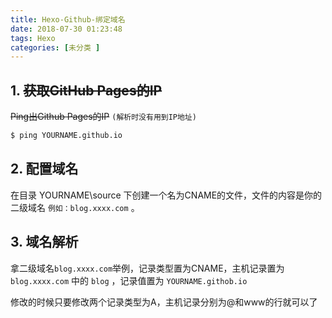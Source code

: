 ```yaml
---
title: Hexo-Github-绑定域名
date: 2018-07-30 01:23:48
tags: Hexo
categories: [未分类 ]
---
```


## 1. ~~获取GitHub Pages的IP~~

~~Ping出Github Pages的IP~~ `(解析时没有用到IP地址)`
```bash
$ ping YOURNAME.github.io
```

## 2. 配置域名

在目录 YOURNAME\source 下创建一个名为CNAME的文件，文件的内容是你的二级域名
 `例如：blog.xxxx.com` 。


## 3. 域名解析

拿二级域名`blog.xxxx.com`举例，记录类型置为CNAME，主机记录置为 `blog.xxxx.com` 中的 `blog` ，记录值置为 `YOURNAME.githob.io`

[^_^]: # (我是注释，不会在浏览器中显示。)

修改的时候只要修改两个记录类型为A，主机记录分别为@和www的行就可以了

<!-- more -->


